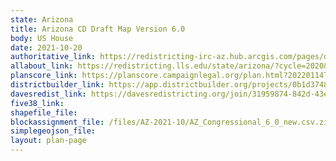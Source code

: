 ```yaml
---
state: Arizona
title: Arizona CD Draft Map Version 6.0
body: US House
date: 2021-10-20
authoritative_link: https://redistricting-irc-az.hub.arcgis.com/pages/draft-maps
allabout_link: https://redistricting.lls.edu/state/arizona/?cycle=2020&level=Congress&startdate=
planscore_link: https://planscore.campaignlegal.org/plan.html?20220114T194145.985016634Z
districtbuilder_link: https://app.districtbuilder.org/projects/0b1d3748-d4d0-4280-b3cd-88612ce99217
davesredist_link: https://davesredistricting.org/join/31959874-842d-43e9-adac-57ec064b1349
five38_link:
shapefile_file:
blockassignment_file: /files/AZ-2021-10/AZ_Congressional_6_0_new.csv.zip
simplegeojson_file:
layout: plan-page
---
```

